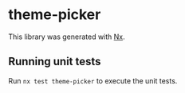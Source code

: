# theme-picker

This library was generated with [Nx](https://nx.dev).

## Running unit tests

Run `nx test theme-picker` to execute the unit tests.
